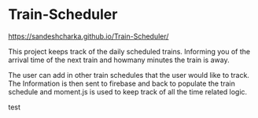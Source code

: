 # Train-Scheduler

https://sandeshcharka.github.io/Train-Scheduler/

This project keeps track of the daily scheduled trains. Informing you of the arrival time of the next train and howmany minutes the train is away. 

The user can add in other train schedules that the user would like to track. The Information is then sent to firebase and back to populate the train schedule and moment.js is used to keep track of all the time related logic.


test
